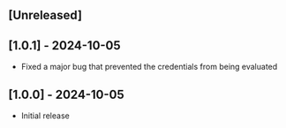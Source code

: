 ## [Unreleased]


## [1.0.1] - 2024-10-05

- Fixed a major bug that prevented the credentials from being evaluated

## [1.0.0] - 2024-10-05

- Initial release
